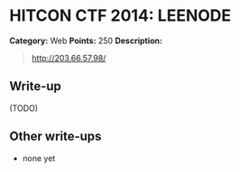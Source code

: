 # HITCON CTF 2014: LEENODE

**Category:** Web
**Points:** 250
**Description:**

> http://203.66.57.98/

## Write-up

(TODO)

## Other write-ups

* none yet
